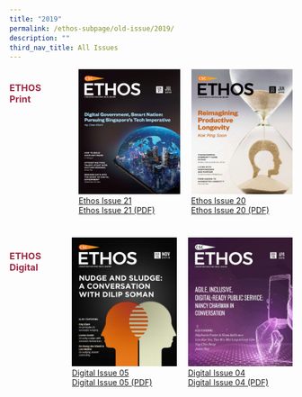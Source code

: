 ```yaml
---
title: "2019"
permalink: /ethos-subpage/old-issue/2019/
description: ""
third_nav_title: All Issues
---
```

<style>

.grid-container h3
{
	color: #9f2943;
	width:70%;
}
	
.grid-container {
  display: grid;
  grid-template-columns: auto auto auto;
}

#digital
{
margin-top:40px;	
}	

#print1
{
	margin-left:25px;
}	

#print2
{
	margin-left:20px;
}
	
#digital2
{
 margin-left:20px;	
}


</style>



<div id="print" class="grid-container">
	
<h3> ETHOS Print </h3>
<div id="print1" class="grid-item">
<img src="/images/Ethos_Images/Ethos_Issue_21/Cover_Ethos21.jpg"><br>
	<a href="#">Ethos Issue 21</a><br>
	<a href="#">Ethos Issue 21 (PDF)</a>
</div>
	
<div id="print2" class="grid-item">
<img src="/images/Ethos_Images/Outside_Images/Ethos20_Cover2.jpg"><br>
	<a href="#">Ethos Issue 20</a><br>
	<a href="#">Ethos Issue 20 (PDF)</a>
</div>
	
</div>

<div id="digital" class="grid-container">
<h3> ETHOS Digital </h3>
<div id="digital1" class="grid-item">
<img src="/images/Ethos_Images/Ethos_Digital_Issue_05/EthosDigital_IssueNov19_Cov.jpg"><br>
	<a href="#">Digital Issue 05</a><br>
	<a href="#">Digital Issue 05 (PDF)</a>
</div>
	
<div id="digital2" class="grid-item">
<img src="/images/Ethos_Images/Ethos_Digital_Issue_04/Ethos_Digital_Cover_WithoutQR.jpg"><br>
	<a href="#">Digital Issue 04</a><br>
	<a href="#">Digital Issue 04 (PDF)</a>
</div>

</div>